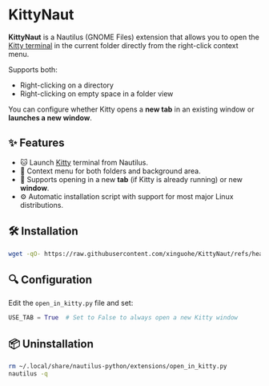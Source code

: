 # KittyNaut

**KittyNaut** is a Nautilus (GNOME Files) extension that allows you to open the [Kitty terminal](https://sw.kovidgoyal.net/kitty/) in the current folder directly from the right-click context menu.

Supports both:

- Right-clicking on a directory
- Right-clicking on empty space in a folder view

You can configure whether Kitty opens a **new tab** in an existing window or **launches a new window**.

## ✨ Features

- 🐱 Launch [Kitty](https://sw.kovidgoyal.net/kitty/) terminal from Nautilus.
- 📁 Context menu for both folders and background area.
- 🔀 Supports opening in a new **tab** (if Kitty is already running) or new **window**.
- ⚙️ Automatic installation script with support for most major Linux distributions.

## 🛠️ Installation

```bash
wget -qO- https://raw.githubusercontent.com/xinguohe/KittyNaut/refs/heads/main/install.sh | bash
```

## 🔍 Configuration

Edit the `open_in_kitty.py` file and set:

```python
USE_TAB = True  # Set to False to always open a new Kitty window
```

## 📦 Uninstallation

```bash
rm ~/.local/share/nautilus-python/extensions/open_in_kitty.py
nautilus -q

```
